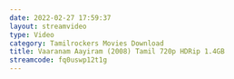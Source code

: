 ```yaml
---
date: 2022-02-27 17:59:37
layout: streamvideo
type: Video
category: Tamilrockers Movies Download
title: Vaaranam Aayiram (2008) Tamil 720p HDRip 1.4GB
streamcode: fq0uswp12t1g
---
```

